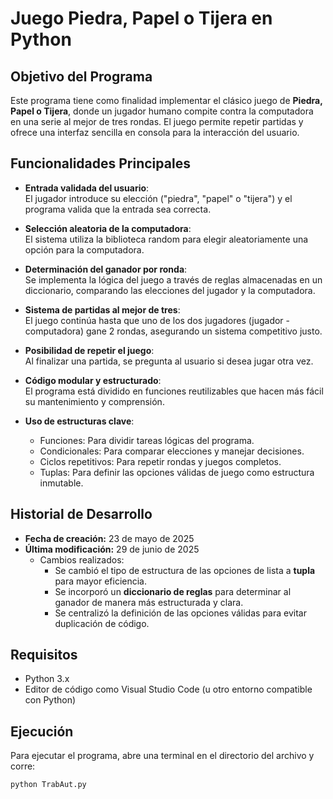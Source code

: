 # Juego Piedra, Papel o Tijera en Python

## Objetivo del Programa

Este programa tiene como finalidad implementar el clásico juego de **Piedra, Papel o Tijera**, donde un jugador humano compite contra la computadora en una serie al mejor de tres rondas. 
El juego permite repetir partidas y ofrece una interfaz sencilla en consola para la interacción del usuario.

## Funcionalidades Principales

- **Entrada validada del usuario**:  
  El jugador introduce su elección ("piedra", "papel" o "tijera") y el programa valida que la entrada sea correcta.

- **Selección aleatoria de la computadora**:  
  El sistema utiliza la biblioteca random para elegir aleatoriamente una opción para la computadora.

- **Determinación del ganador por ronda**:  
  Se implementa la lógica del juego a través de reglas almacenadas en un diccionario, comparando las elecciones del jugador y la computadora.

- **Sistema de partidas al mejor de tres**:  
  El juego continúa hasta que uno de los dos jugadores (jugador - computadora) gane 2 rondas, asegurando un sistema competitivo justo.

- **Posibilidad de repetir el juego**:  
  Al finalizar una partida, se pregunta al usuario si desea jugar otra vez.

- **Código modular y estructurado**:  
  El programa está dividido en funciones reutilizables que hacen más fácil su mantenimiento y comprensión.

- **Uso de estructuras clave**:
  - Funciones: Para dividir tareas lógicas del programa.
  - Condicionales: Para comparar elecciones y manejar decisiones.
  - Ciclos repetitivos: Para repetir rondas y juegos completos.
  - Tuplas: Para definir las opciones válidas de juego como estructura inmutable.

## Historial de Desarrollo

- **Fecha de creación:** 23 de mayo de 2025  
- **Última modificación:** 29 de junio de 2025  
  - Cambios realizados:
    - Se cambió el tipo de estructura de las opciones de lista a **tupla** para mayor eficiencia.
    - Se incorporó un **diccionario de reglas** para determinar al ganador de manera más estructurada y clara.
    - Se centralizó la definición de las opciones válidas para evitar duplicación de código.

## Requisitos

- Python 3.x
- Editor de código como Visual Studio Code (u otro entorno compatible con Python)

## Ejecución

Para ejecutar el programa, abre una terminal en el directorio del archivo y corre:

```bash
python TrabAut.py
